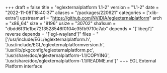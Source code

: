 +++
draft = false
title = "eglexternalplatform 1.1-2"
version = "1.1-2"
date = "2022-11-08T18:40:37"
aliases = "/packages/220621"
categories = ['xlib-extra']
upstreamurl = "https://github.com/NVIDIA/eglexternalplatform"
arch = "x86_64"
size = "8196"
usize = "30702"
sha1sum = "dbdd6f31e1bc7213528546f0104e35fb9710c7ab"
depends = "['libegl']"
reverse depends = "['egl-wayland']"
files = "['/usr/include/EGL/eglexternalplatform.h', '/usr/include/EGL/eglexternalplatformversion.h', '/usr/lib/pkgconfig/eglexternalplatform.pc', '/usr/share/doc/eglexternalplatform-1.1/COPYING', '/usr/share/doc/eglexternalplatform-1.1/README.md']"
+++
EGL External Platform interface